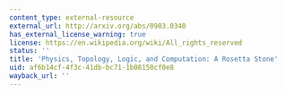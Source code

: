 ```yaml
---
content_type: external-resource
external_url: http://arxiv.org/abs/0903.0340
has_external_license_warning: true
license: https://en.wikipedia.org/wiki/All_rights_reserved
status: ''
title: 'Physics, Topology, Logic, and Computation: A Rosetta Stone'
uid: af6b14cf-4f3c-41db-bc71-1b08150cf0e8
wayback_url: ''
---
```

